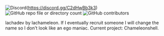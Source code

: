 ![Discord](https://img.shields.io/discord/1399004980966330388?style=flat)(https://discord.gg/C2dHwBb3k3) ![GitHub repo file or directory count](https://img.shields.io/github/directory-file-count/lachadev/chameleonshell) ![GitHub contributors](https://img.shields.io/github/contributors/lachadev/chameleonshell)

lachadev by lachameleon. If I eventually recruit someone I will change the name so I don't look like an ego maniac.
Current project: Chameleonshell.
